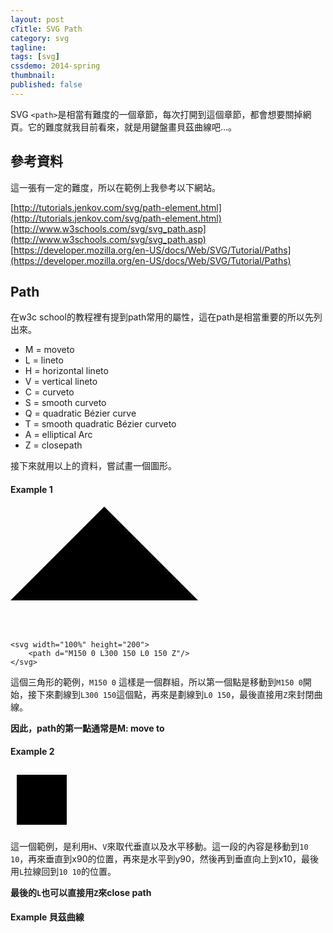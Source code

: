 ```yaml
---
layout: post
cTitle: SVG Path
category: svg
tagline: 
tags: [svg]
cssdemo: 2014-spring
thumbnail: 
published: false
---
```


SVG `<path>`是相當有難度的一個章節，每次打開到這個章節，都會想要關掉網頁。它的難度就我目前看來，就是用鍵盤畫貝茲曲線吧...。

<!-- more -->

## 參考資料

這一張有一定的難度，所以在範例上我參考以下網站。

[http://tutorials.jenkov.com/svg/path-element.html](http://tutorials.jenkov.com/svg/path-element.html)
[http://www.w3schools.com/svg/svg_path.asp](http://www.w3schools.com/svg/svg_path.asp)
[https://developer.mozilla.org/en-US/docs/Web/SVG/Tutorial/Paths](https://developer.mozilla.org/en-US/docs/Web/SVG/Tutorial/Paths)

## Path

在w3c school的教程裡有提到path常用的屬性，這在path是相當重要的所以先列出來。

- M = moveto
- L = lineto
- H = horizontal lineto
- V = vertical lineto
- C = curveto
- S = smooth curveto
- Q = quadratic Bézier curve
- T = smooth quadratic Bézier curveto
- A = elliptical Arc
- Z = closepath

接下來就用以上的資料，嘗試畫一個圖形。

#### Example 1

<svg width="100%" height="200">
	<path d="M150 0 L300 150 L0 150 Z"/>
</svg>

	<svg width="100%" height="200">
		<path d="M150 0 L300 150 L0 150 Z"/>
	</svg>

這個三角形的範例，`M150 0` 這樣是一個群組，所以第一個點是移動到`M150 0`開始，接下來劃線到`L300 150`這個點，再來是劃線到`L0 150`，最後直接用`Z`來封閉曲線。

**因此，path的第一點通常是M: move to**

#### Example 2


<svg width="100%" height="100">
	<path d="M10 10 H 90 V 90 H 10 L 10 10" fill="black"/>
</svg>

這一個範例，是利用`H`、`V`來取代垂直以及水平移動。這一段的內容是移動到`10 10`，再來垂直到x90的位置，再來是水平到y90，然後再到垂直向上到x10，最後用`L`拉線回到`10 10`的位置。

**最後的`L`也可以直接用`Z`來close path**

#### Example 貝茲曲線


